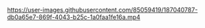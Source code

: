 
https://user-images.githubusercontent.com/85059419/187040787-db0a65e7-869f-4043-b25c-1a0faa1fe16a.mp4

